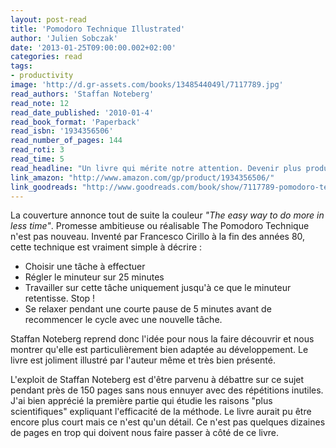 ```yaml
---
layout: post-read
title: 'Pomodoro Technique Illustrated'
author: 'Julien Sobczak'
date: '2013-01-25T09:00:00.002+02:00'
categories: read
tags:
- productivity
image: 'http://d.gr-assets.com/books/1348544049l/7117789.jpg'
read_authors: 'Staffan Noteberg'
read_note: 12
read_date_published: '2010-01-4'
read_book_format: 'Paperback'
read_isbn: '1934356506'
read_number_of_pages: 144
read_roti: 3
read_time: 5
read_headline: "Un livre qui mérite notre attention. Devenir plus productif, éliminer le stress quotidien et développer un sentiment d'accomplissement chaque jour qui passe. Qui n'en pas envie Laissez vous tenter !"
link_amazon: "http://www.amazon.com/gp/product/1934356506/"
link_goodreads: "http://www.goodreads.com/book/show/7117789-pomodoro-technique-illustrated"
---
```



La couverture annonce tout de suite la couleur *"The easy way to do more in less time"*. Promesse ambitieuse ou réalisable The Pomodoro Technique n'est pas nouveau. Inventé par Francesco Cirillo à la fin des années 80, cette technique est vraiment simple à décrire :

* Choisir une tâche à effectuer
* Régler le minuteur sur 25 minutes
* Travailler sur cette tâche uniquement jusqu'à ce que le minuteur retentisse. Stop !
* Se relaxer pendant une courte pause de 5 minutes avant de recommencer le cycle avec une nouvelle tâche.

Staffan Noteberg reprend donc l'idée pour nous la faire découvrir et nous montrer qu'elle est particulièrement bien adaptée au développement. Le livre est joliment illustré par l'auteur même et très bien présenté.

L'exploit de Staffan Noteberg est d'être parvenu à débattre sur ce sujet pendant près de 150 pages sans nous ennuyer avec des répétitions inutiles. J'ai bien apprécié la première partie qui étudie les raisons "plus scientifiques" expliquant l'efficacité de la méthode. Le livre aurait pu être encore plus court mais ce n'est qu'un détail. Ce n'est pas quelques dizaines de pages en trop qui doivent nous faire passer à côté de ce livre.

